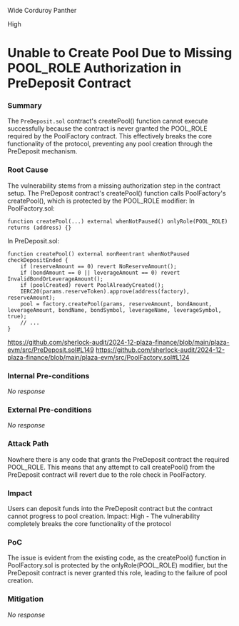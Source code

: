 Wide Corduroy Panther

High

# Unable to Create Pool Due to Missing POOL_ROLE Authorization in PreDeposit Contract

### Summary

The `PreDeposit.sol` contract's createPool() function cannot execute successfully because the contract is never granted the POOL_ROLE required by the PoolFactory contract. This effectively breaks the core functionality of the protocol, preventing any pool creation through the PreDeposit mechanism.

### Root Cause

The vulnerability stems from a missing authorization step in the contract setup. The PreDeposit contract's createPool() function calls PoolFactory's createPool(), which is protected by the POOL_ROLE modifier:
In PoolFactory.sol:

```solidity
function createPool(...) external whenNotPaused() onlyRole(POOL_ROLE) returns (address) {}
```

In PreDeposit.sol:

```solidity
function createPool() external nonReentrant whenNotPaused checkDepositEnded {
    if (reserveAmount == 0) revert NoReserveAmount();
    if (bondAmount == 0 || leverageAmount == 0) revert InvalidBondOrLeverageAmount();
    if (poolCreated) revert PoolAlreadyCreated();
    IERC20(params.reserveToken).approve(address(factory), reserveAmount);
    pool = factory.createPool(params, reserveAmount, bondAmount, leverageAmount, bondName, bondSymbol, leverageName, leverageSymbol, true);
    // ...
}
```

https://github.com/sherlock-audit/2024-12-plaza-finance/blob/main/plaza-evm/src/PreDeposit.sol#L149
https://github.com/sherlock-audit/2024-12-plaza-finance/blob/main/plaza-evm/src/PoolFactory.sol#L124

### Internal Pre-conditions

_No response_

### External Pre-conditions

_No response_

### Attack Path

Nowhere there is any code that grants the PreDeposit contract the required POOL_ROLE. This means that any attempt to call createPool() from the PreDeposit contract will revert due to the role check in PoolFactory.



### Impact

Users can deposit funds into the PreDeposit contract but the contract cannot progress to pool creation.
Impact: High - The vulnerability completely breaks the core functionality of the protocol 

### PoC


The issue is evident from the existing code, as the createPool() function in PoolFactory.sol is protected by the onlyRole(POOL_ROLE) modifier, but the PreDeposit contract is never granted this role, leading to the failure of pool creation.


### Mitigation

_No response_
